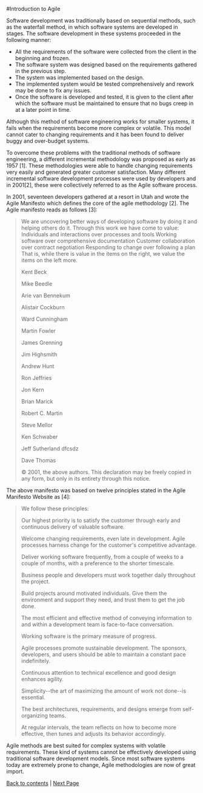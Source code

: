 #Introduction to Agile

Software development was traditionally based on sequential methods, such as the waterfall method, in which software systems are developed in stages. The software development in these systems proceeded in the following manner:

+ All the requirements of the software were collected from the client in the beginning and frozen.
+ The software system was designed based on the requirements gathered in the previous step.
+	The system was implemented based on the design.
+	The implemented system would be tested comprehensively and rework may be done to fix any issues.
+	Once the software is developed and tested, it is given to the client after which the software must be maintained to ensure that no bugs creep in at a later point in time.

Although this method of software engineering works for smaller systems, it fails when the requirements become more complex or volatile. This model cannot cater to changing requirements and it has been found to deliver buggy and over-budget systems.

To overcome these problems with the traditional methods of software engineering, a different incremental methodology was proposed as early as 1957 [1]. These methodologies were able to handle changing requirements very easily and generated greater customer satisfaction. Many different incremental software development processes were used by developers and in 2001[2], these were collectively referred to as the Agile software process. 

In 2001, seventeen developers gathered at a resort in Utah and wrote the Agile Manifesto which defines the core of the agile methodology [2]. The Agile manifesto reads as follows [3]:

> We are uncovering better ways of developing
> software by doing it and helping others do it.
> Through this work we have come to value:
> Individuals and interactions over processes and tools
> Working software over comprehensive documentation
> Customer collaboration over contract negotiation
> Responding to change over following a plan
> That is, while there is value in the items on
> the right, we value the items on the left more.
>
> 	Kent Beck
>
> Mike Beedle
>
> Arie van Bennekum
>
> Alistair Cockburn
>
> Ward Cunningham
>
> Martin Fowler
>
> James Grenning
>
> Jim Highsmith
>
> Andrew Hunt
>
> Ron Jeffries
>
> Jon Kern
>
> Brian Marick
>
> Robert C. Martin
>
> Steve Mellor
>
> Ken Schwaber
>
> Jeff Sutherland         dfcsdz
>
> Dave Thomas
>
>© 2001, the above authors. This declaration may be freely copied in any form, but only in its entirety through this notice. 

The above manifesto was based on twelve principles stated in the Agile Manifesto Website as [4]:

> We follow these principles:
>
> Our highest priority is to satisfy the customer
> through early and continuous delivery
> of valuable software.
>
> Welcome changing requirements, even late in
> development. Agile processes harness change for
> the customer's competitive advantage.
>
> Deliver working software frequently, from a
> couple of weeks to a couple of months, with a
> preference to the shorter timescale.
> 
> Business people and developers must work
> together daily throughout the project.
> 
> Build projects around motivated individuals.
> Give them the environment and support they need,
> and trust them to get the job done.
> 
> The most efficient and effective method of
> conveying information to and within a development
> team is face-to-face conversation.
> 
> Working software is the primary measure of progress.
> 
> Agile processes promote sustainable development.
> The sponsors, developers, and users should be able
> to maintain a constant pace indefinitely.
> 
> Continuous attention to technical excellence
> and good design enhances agility.
> 
> Simplicity--the art of maximizing the amount
> of work not done--is essential.
> 
> The best architectures, requirements, and designs
> emerge from self-organizing teams.
> 
> At regular intervals, the team reflects on how
> to become more effective, then tunes and adjusts
> its behavior accordingly.

Agile methods are best suited for complex systems with volatile requirements. These kind of systems cannot be effectively developed using traditional software development models. Since most software systems today are extremely prone to change, Agile methodologies are now of great import.

[Back to contents](https://github.com/Krithika-Balan2290/Scrum/blob/master/README.md) | [Next Page]()
